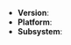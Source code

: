 <!--
Thank you for reporting an issue. Please fill in the template below. If unsure
about something, just do as best as you're able.

Version: usually output of `node -v`
Platform: either `uname -a` output, or if Windows, version and 32 or 64-bit
Subsystem: if known, please specify affected core module name

If possible, please provide code that demonstrates the problem, keeping it as
simple and free of external dependencies as you are able.
-->

* **Version**:
* **Platform**:
* **Subsystem**:

<!-- Enter your issue details below this comment. -->
